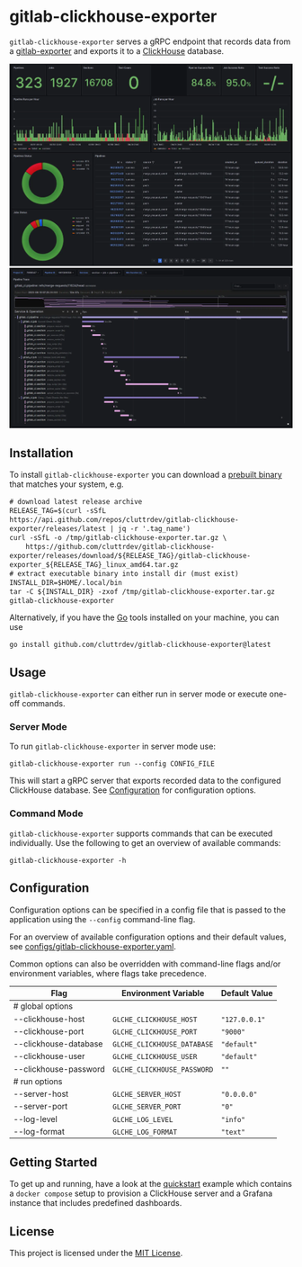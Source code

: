 # gitlab-clickhouse-exporter

`gitlab-clickhouse-exporter` serves a gRPC endpoint that records data from 
a [gitlab-exporter][github-gitlab-exporter] and exports it to a
[ClickHouse][clickhouse] database.

<p>
    <img src="./assets/project-overview.webp" />
    <img src="./assets/pipeline-trace.webp" />
</p>

## Installation

To install `gitlab-clickhouse-exporter` you can download a 
[prebuilt binary][prebuilt-binaries] that matches your system, e.g.

```shell
# download latest release archive
RELEASE_TAG=$(curl -sSfL https://api.github.com/repos/cluttrdev/gitlab-clickhouse-exporter/releases/latest | jq -r '.tag_name')
curl -sSfL -o /tmp/gitlab-clickhouse-exporter.tar.gz \
    https://github.com/cluttrdev/gitlab-clickhouse-exporter/releases/download/${RELEASE_TAG}/gitlab-clickhouse-exporter_${RELEASE_TAG}_linux_amd64.tar.gz
# extract executable binary into install dir (must exist)
INSTALL_DIR=$HOME/.local/bin
tar -C ${INSTALL_DIR} -zxof /tmp/gitlab-clickhouse-exporter.tar.gz gitlab-clickhouse-exporter
```

Alternatively, if you have the [Go][go-install] tools installed on your
machine, you can use

```shell
go install github.com/cluttrdev/gitlab-clickhouse-exporter@latest
```

## Usage

`gitlab-clickhouse-exporter` can either run in server mode or execute one-off
commands.

### Server Mode

To run `gitlab-clickhouse-exporter` in server mode use:

```shell
gitlab-clickhouse-exporter run --config CONFIG_FILE
```

This will start a gRPC server that exports recorded data to the configured 
ClickHouse database. See [Configuration](#configuration) for configuration options.

### Command Mode

`gitlab-clickhouse-exporter` supports commands that can be executed
individually. Use the following to get an overview of available commands:

```shell
gitlab-clickhouse-exporter -h
```

## Configuration

Configuration options can be specified in a config file that is passed to the
application using the `--config` command-line flag.

For an overview of available configuration options and their default values,
see [configs/gitlab-clickhouse-exporter.yaml](./configs/gitlab-clickhouse-exporter.yaml).

Common options can also be overridden with command-line flags and/or environment
variables, where flags take precedence.

| Flag                  | Environment Variable        | Default Value |
| ---                   | ---                         | ---           |
| # global options      |                             |               |
| --clickhouse-host     | `GLCHE_CLICKHOUSE_HOST`     | `"127.0.0.1"` |
| --clickhouse-port     | `GLCHE_CLICKHOUSE_PORT`     | `"9000"`      |
| --clickhouse-database | `GLCHE_CLICKHOUSE_DATABASE` | `"default"`   |
| --clickhouse-user     | `GLCHE_CLICKHOUSE_USER`     | `"default"`   |
| --clickhouse-password | `GLCHE_CLICKHOUSE_PASSWORD` | `""`          |
| # run options         |                             |               |
| --server-host         | `GLCHE_SERVER_HOST`         | `"0.0.0.0"`   |
| --server-port         | `GLCHE_SERVER_PORT`         | `"0"`         |
| --log-level           | `GLCHE_LOG_LEVEL`           | `"info"`      |
| --log-format          | `GLCHE_LOG_FORMAT`          | `"text"`      |

## Getting Started

To get up and running, have a look at the [quickstart](./examples/quickstart/README.md)
example which contains a `docker compose` setup to provision a ClickHouse server
and a Grafana instance that includes predefined dashboards.

## License

This project is licensed under the [MIT License](./LICENSE).

<!-- Links -->
[github-gitlab-exporter]: https://github.com/cluttrdev/gitlab-exporter
[clickhouse]: https://clickhouse.com/
[go-install]: https://go.dev/doc/install
[prebuilt-binaries]: https://github.com/cluttrdev/gitlab-clickhouse-exporter/releases/latest
